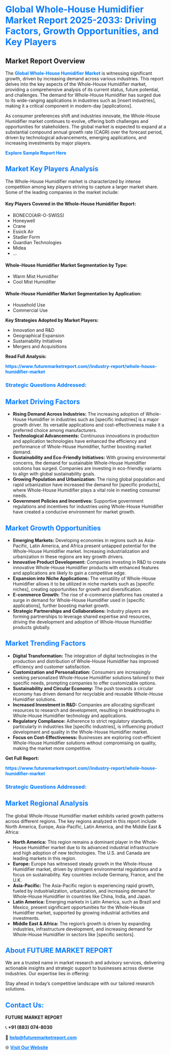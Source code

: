 <h1 style="color: #007BFF;">Global Whole-House Humidifier Market Report 2025-2033: Driving Factors, Growth Opportunities, and Key Players</h1>

<section id="overview">
<h2>Market Report Overview</h2>
<p>The <a href="https://www.futuremarketreport.com//industry-report/whole-house-humidifier-market" style="color: #007BFF; text-decoration: none;"><strong>Global Whole-House Humidifier Market</strong></a> is witnessing significant growth, driven by increasing demand across various industries. This report delves into the key aspects of the Whole-House Humidifier market, providing a comprehensive analysis of its current status, future potential, and challenges. The demand for Whole-House Humidifier has surged due to its wide-ranging applications in industries such as [insert industries], making it a critical component in modern-day [applications].</p>
<p>As consumer preferences shift and industries innovate, the Whole-House Humidifier market continues to evolve, offering both challenges and opportunities for stakeholders. The global market is expected to expand at a substantial compound annual growth rate (CAGR) over the forecast period, driven by technological advancements, emerging applications, and increasing investments by major players.</p>
</section>

<section id="overview">
<p><a href="https://www.futuremarketreport.com//request-sample/reportId=89619" style="color: #007BFF; text-decoration: none;"><strong>Explore Sample Report Here</strong></a></p>
</section>

<section id="key-players">
<h2 style="color: #007BFF;">Market Key Players Analysis</h2>
<p>The Whole-House Humidifier market is characterized by intense competition among key players striving to capture a larger market share. Some of the leading companies in the market include:</p>
<h4>Key Players Covered in the Whole-House Humidifier Report:</h4>
<ul><li>BONECO(AIR-O-SWISS)</li><li>Honeywell</li><li>Crane</li><li>Essick Air</li><li>Stadler Form</li><li>Guardian Technologies</li><li>Midea</li><li>...</li></ul>
<h4>Whole-House Humidifier Market Segmentation by Type:</h4>
<ul><li>Warm Mist Humidifier</li><li>Cool Mist Humidifier</li></ul>

<h4>Whole-House Humidifier Market Segmentation by Application:</h4>
<ul><li>Household Use</li><li>Commercial Use</li></ul>
<p><strong>Key Strategies Adopted by Market Players:</strong></p>
<ul>
<li>Innovation and R&D</li>
<li>Geographical Expansion</li>
<li>Sustainability Initiatives</li>
<li>Mergers and Acquisitions</li>
</ul>
</section>

<section>
<p><strong>Read Full Analysis: </strong></p><a href="https://www.futuremarketreport.com//industry-report/whole-house-humidifier-market" style="color: #007BFF; text-decoration: none;"><strong>https://www.futuremarketreport.com//industry-report/whole-house-humidifier-market</strong></a>
<h3 style="color: #007BFF;">Strategic Questions Addressed:</h3>
</section>

<section id="driving-factors">
<h2 style="color: #007BFF;">Market Driving Factors</h2>
<ul>
<li><strong>Rising Demand Across Industries:</strong> The increasing adoption of Whole-House Humidifier in industries such as [specific industries] is a major growth driver. Its versatile applications and cost-effectiveness make it a preferred choice among manufacturers.</li>
<li><strong>Technological Advancements:</strong> Continuous innovations in production and application technologies have enhanced the efficiency and performance of Whole-House Humidifier, further boosting market demand.</li>
<li><strong>Sustainability and Eco-Friendly Initiatives:</strong> With growing environmental concerns, the demand for sustainable Whole-House Humidifier solutions has surged. Companies are investing in eco-friendly variants to align with global sustainability goals.</li>
<li><strong>Growing Population and Urbanization:</strong> The rising global population and rapid urbanization have increased the demand for [specific products], where Whole-House Humidifier plays a vital role in meeting consumer needs.</li>
<li><strong>Government Policies and Incentives:</strong> Supportive government regulations and incentives for industries using Whole-House Humidifier have created a conducive environment for market growth.</li>
</ul>
</section>

<section id="growth-opportunities">
<h2 style="color: #007BFF;">Market Growth Opportunities</h2>
<ul>
<li><strong>Emerging Markets:</strong> Developing economies in regions such as Asia-Pacific, Latin America, and Africa present untapped potential for the Whole-House Humidifier market. Increasing industrialization and urbanization in these regions are key growth drivers.</li>
<li><strong>Innovative Product Development:</strong> Companies investing in R&D to create innovative Whole-House Humidifier products with enhanced features and applications are likely to gain a competitive edge.</li>
<li><strong>Expansion into Niche Applications:</strong> The versatility of Whole-House Humidifier allows it to be utilized in niche markets such as [specific niches], creating opportunities for growth and diversification.</li>
<li><strong>E-commerce Growth:</strong> The rise of e-commerce platforms has created a surge in demand for Whole-House Humidifier used in [specific applications], further boosting market growth.</li>
<li><strong>Strategic Partnerships and Collaborations:</strong> Industry players are forming partnerships to leverage shared expertise and resources, driving the development and adoption of Whole-House Humidifier products globally.</li>
</ul>
</section>

<section id="trending-factors">
<h2 style="color: #007BFF;">Market Trending Factors</h2>
<ul>
<li><strong>Digital Transformation:</strong> The integration of digital technologies in the production and distribution of Whole-House Humidifier has improved efficiency and customer satisfaction.</li>
<li><strong>Customization and Personalization:</strong> Consumers are increasingly seeking personalized Whole-House Humidifier solutions tailored to their specific needs, prompting companies to offer customizable options.</li>
<li><strong>Sustainability and Circular Economy:</strong> The push towards a circular economy has driven demand for recyclable and reusable Whole-House Humidifier solutions.</li>
<li><strong>Increased Investment in R&D:</strong> Companies are allocating significant resources to research and development, resulting in breakthroughs in Whole-House Humidifier technology and applications.</li>
<li><strong>Regulatory Compliance:</strong> Adherence to strict regulatory standards, particularly in industries like [specific industries], is influencing product development and quality in the Whole-House Humidifier market.</li>
<li><strong>Focus on Cost-Effectiveness:</strong> Businesses are exploring cost-efficient Whole-House Humidifier solutions without compromising on quality, making the market more competitive.</li>
</ul>
</section>

<section>
<p><strong>Get Full Report: </strong></p><a href="https://www.futuremarketreport.com//industry-report/whole-house-humidifier-market" style="color: #007BFF; text-decoration: none;"><strong>https://www.futuremarketreport.com//industry-report/whole-house-humidifier-market</strong></a>
<h3 style="color: #007BFF;">Strategic Questions Addressed:</h3>
</section>


<section id="regional-analysis">
<h2 style="color: #007BFF;">Market Regional Analysis</h2>
<p>The global Whole-House Humidifier market exhibits varied growth patterns across different regions. The key regions analyzed in this report include North America, Europe, Asia-Pacific, Latin America, and the Middle East & Africa:</p>
<ul>
<li><strong>North America:</strong> This region remains a dominant player in the Whole-House Humidifier market due to its advanced industrial infrastructure and high adoption of new technologies. The U.S. and Canada are leading markets in this region.</li>
<li><strong>Europe:</strong> Europe has witnessed steady growth in the Whole-House Humidifier market, driven by stringent environmental regulations and a focus on sustainability. Key countries include Germany, France, and the U.K.</li>
<li><strong>Asia-Pacific:</strong> The Asia-Pacific region is experiencing rapid growth, fueled by industrialization, urbanization, and increasing demand for Whole-House Humidifier in countries like China, India, and Japan.</li>
<li><strong>Latin America:</strong> Emerging markets in Latin America, such as Brazil and Mexico, present significant opportunities for the Whole-House Humidifier market, supported by growing industrial activities and investments.</li>
<li><strong>Middle East & Africa:</strong> The region’s growth is driven by expanding industries, infrastructure development, and increasing demand for Whole-House Humidifier in sectors like [specific sectors].</li>
</ul>
</section>

<footer>
<h2 style="color: #007BFF;">About FUTURE MARKET REPORT</h2>
<p>We are a trusted name in market research and advisory services, delivering actionable insights and strategic support to businesses across diverse industries. Our expertise lies in offering:</p>

<p>Stay ahead in today’s competitive landscape with our tailored research solutions.</p>

<h2 style="color: #007BFF;">Contact Us:</h2>
<p><strong>FUTURE MARKET REPORT</strong></p>
<p>📞 <strong>+91 (883) 074-8030</strong></p>
<p>📧 <strong><a href="mailto:help@futuremarketreport.com" style="color: #007BFF;">help@futuremarketreport.com</a></strong></p>
<p>🌐 <strong><a href="https://www.futuremarketreport.com/" style="color: #007BFF;">Visit Our Website</a></strong></p>
</footer>